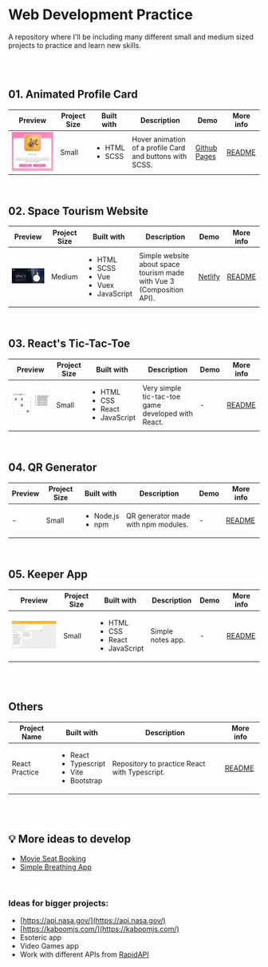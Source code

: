 # Web Development Practice
A repository where I'll be including many different small and medium sized projects to practice and learn new skills.

<br><br>


## 01. Animated Profile Card

| Preview  | Project Size | Built with | Description | Demo | More info |
| ------------- | ------------- | ------------- | ------------- | ------------- | ------------- |
| <img src="https://github.com/carla-ng/web-development-practice/blob/main/animated-profile-card/assets/readme_image_1.jpg?raw=true" alt="Profile Card" width="300px" height="auto"> | Small | <ul><li>HTML</li><li>SCSS</li></ul> | Hover animation of a profile Card and buttons with SCSS. | [Github Pages](https://carla-ng.github.io/web-development-practice/animated-profile-card/index.html) | [README](https://github.com/carla-ng/web-development-practice/blob/main/animated-profile-card/README.md)

<br>

## 02. Space Tourism Website

| Preview | Project Size | Built with | Description | Demo | More info |
| ------------- | ------------- | ------------- | ------------- | ------------- | ------------- |
| <img src="https://github.com/carla-ng/web-development-practice/blob/main/space-tourism-website/src/assets/readme_image_1.jpg?raw=true" alt="Space Tourism Website" width="300px" height="auto"> | Medium | <ul><li>HTML</li><li>SCSS</li><li>Vue</li><li>Vuex</li><li>JavaScript</li></ul> | Simple website about space tourism made with Vue 3 (Composition API). | [Netlify](https://carla-ng-space-tourism.netlify.app/) | [README](https://github.com/carla-ng/web-development-practice/blob/main/space-tourism-website/README.md)

<br>

## 03. React's Tic-Tac-Toe

| Preview | Project Size | Built with | Description | Demo | More info |
| ------------- | ------------- | ------------- | ------------- | ------------- | ------------- |
| <img src="https://github.com/carla-ng/web-development-practice/blob/main/tic-tac-toe/src/assets/readme_image_1.jpg?raw=true" alt="React Tic Tac Toe" width="300px" height="auto"> | Small | <ul><li>HTML</li><li>CSS</li><li>React</li><li>JavaScript</li></ul> | Very simple tic-tac-toe game developed with React. | - | [README](https://github.com/carla-ng/web-development-practice/blob/main/tic-tac-toe/README.md)

<br>

## 04. QR Generator

| Preview | Project Size | Built with | Description | Demo | More info |
| ------------- | ------------- | ------------- | ------------- | ------------- | ------------- |
| - | Small | <ul><li>Node.js</li><li>npm</li></ul> | QR generator made with npm modules. | - | [README](https://github.com/carla-ng/web-development-practice/blob/main/qr-code-generator/README.md)

<br>

## 05. Keeper App

| Preview | Project Size | Built with | Description | Demo | More info |
| ------------- | ------------- | ------------- | ------------- | ------------- | ------------- |
| <img src="https://github.com/carla-ng/web-development-practice/blob/main/keeper/src/assets/readme_image_1.jpg?raw=true" alt="Keeper App" width="300px" height="auto"> | Small | <ul><li>HTML</li><li>CSS</li><li>React</li><li>JavaScript</li></ul> | Simple notes app. | - | [README](https://github.com/carla-ng/web-development-practice/blob/main/keeper/README.md)

<br><br>

## Others

| Project Name | Built with | Description | More info |
| ------------- | ------------- | ------------- | ------------- |
| React Practice | <ul><li>React</li><li>Typescript</li><li>Vite</li><li>Bootstrap</li></ul> | Repository to practice React with Typescript. | [README](https://github.com/carla-ng/web-development-practice/blob/main/react-practice/README.md)

<br><br>


## :bulb: More ideas to develop
* [Movie Seat Booking](https://github.com/bradtraversy/vanillawebprojects/tree/master/movie-seat-booking)
* [Simple Breathing App](https://github.com/bradtraversy/vanillawebprojects/tree/master/relaxer-app)

<br>

### Ideas for bigger projects:
* [https://api.nasa.gov/](https://api.nasa.gov/)
* [https://kaboomjs.com/](https://kaboomjs.com/)
* Esoteric app
* Video Games app
* Work with different APIs from [RapidAPI](https://rapidapi.com/hub)
